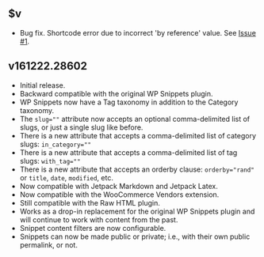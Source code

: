 ## $v

- Bug fix. Shortcode error due to incorrect 'by reference' value. See [Issue #1](https://github.com/websharks/wp-snippets-pro/issues/1).

## v161222.28602

- Initial release.
- Backward compatible with the original WP Snippets plugin.
- WP Snippets now have a Tag taxonomy in addition to the Category taxonomy.
- The `slug=""` attribute now accepts an optional comma-delimited list of slugs, or just a single slug like before.
- There is a new attribute that accepts a comma-delimited list of category slugs: `in_category=""`
- There is a new attribute that accepts a comma-delimited list of tag slugs: `with_tag=""`
- There is a new attribute that accepts an orderby clause: `orderby="rand"` or `title`, `date`, `modified`, etc.
- Now compatible with Jetpack Markdown and Jetpack Latex.
- Now compatible with the WooCommerce Vendors extension.
- Still compatible with the Raw HTML plugin.
- Works as a drop-in replacement for the original WP Snippets plugin and will continue to work with content from the past.
- Snippet content filters are now configurable.
- Snippets can now be made public or private; i.e., with their own public permalink, or not.
